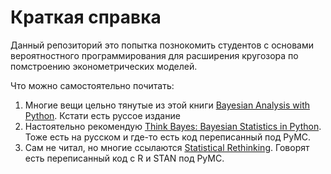 # Краткая справка

Данный репозиторий это попытка познокомить студентов с основами вероятностного программирования для расширения кругозора по помстроению эконометрических моделей.

Что можно самостоятельно почитать:

1. Многие вещи цельно тянутые из этой книги [Bayesian Analysis with Python](https://www.amazon.com/Bayesian-Analysis-Python-Introduction-probabilistic/dp/1789341655). Кстати есть руссое издание
2. Настоятельно рекомендую [Think Bayes: Bayesian Statistics in Python](https://www.amazon.com/Think-Bayes-Bayesian-Statistics-Python/dp/149208946X/ref=sr_1_1?keywords=bayesian&qid=1693850916&s=books&sprefix=bayes%2Cstripbooks-intl-ship%2C181&sr=1-1). Тоже есть на русском и где-то есть код переписанный под PyMC.
3. Сам не читал, но многие ссылаются [Statistical Rethinking](https://www.amazon.com/Statistical-Rethinking-Bayesian-Examples-Chapman/dp/036713991X/ref=sr_1_1?crid=3BKIMFS9NCC8T&keywords=Statistical+Rethinking&qid=1693851184&s=books&sprefix=statistical+rethinking%2Cstripbooks-intl-ship%2C185&sr=1-1). Говорят есть переписанный код с R и STAN под PyMC.
